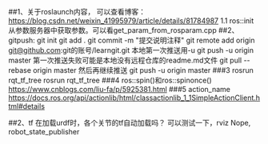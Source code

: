 ##1、关于roslaunch内容，
可以查看博客：https://blog.csdn.net/weixin_41995979/article/details/81784987
1.1 ros::init从参数服务器中获取参数。可以看get_param_from_rosparam.cpp
##2、gitpush:
git init
git add .
git commit -m "提交说明注释"
git remote add origin git@github.com:git的账号/learngit.git
本地第一次推送用-u
git push -u origin master
第一次推送失败可能是本地没有远程仓库的readme.md文件
git pull --rebase origin master
然后再继续推送
git push -u origin master
###3 rosrun rqt_tf_tree rosrun rqt_tf_tree
###4 ros::spin()和ros::spinonce()
https://www.cnblogs.com/liu-fa/p/5925381.html
###5 action_name
https://docs.ros.org/api/actionlib/html/classactionlib_1_1SimpleActionClient.html#details

##2、tf
在加载urdf时，各个关节的tf自动加载吗？
可以测试一下，rviz
Nope, robot_state_publisher
